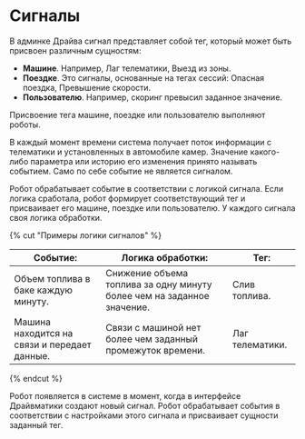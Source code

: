 # Сигналы

В админке Драйва сигнал представляет собой тег, который может быть присвоен различным сущностям:

- **Машине**. Например, Лаг телематики, Выезд из зоны.
- **Поездке**. Это сигналы, основанные на тегах сессий: Опасная поездка, Превышение скорости.
- **Пользователю**. Например, скоринг превысил заданное значение.

Присвоение тега машине, поездке или пользователю выполняют роботы.

В каждый момент времени система получает поток информации с телематики и установленных в автомобиле камер. Значение какого-либо параметра или историю его изменения принято называть событием. Само по себе событие не является сигналом.

Робот обрабатывает событие в соответствии с логикой сигнала. Если логика сработала, робот формирует соответствующий тег и присваивает его машине, поездке или пользователю. У каждого сигнала своя логика обработки.

{% cut "Примеры логики сигналов" %}

|**Событие:**|**Логика обработки:**| **Тег:**|
|------------|---------------------|---------|
|Объем топлива в баке каждую минуту.|Снижение объема топлива за одну минуту более чем на заданное значение.|Слив топлива.|
|Машина находится на связи и передает данные.|Связи с машиной нет более чем заданный промежуток времени.|Лаг телематики.|

{% endcut %}

Робот появляется в системе в момент, когда в интерфейсе Драйвматики создают новый сигнал. Робот обрабатывает события в соответствии с настройками этого сигнала и присваивает сущности заданный тег.

